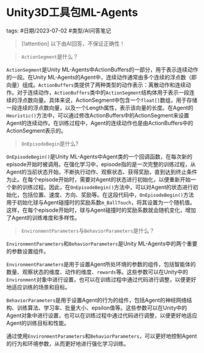 # Unity3D工具包ML-Agents




tags: #日期/2023-07-02 #类型/AI问答笔记 



> [!attention]
> 以下由AI回答，不保证正确性！



> `ActionSegment`是什么？

`ActionSegment`是Unity ML-Agents中ActionBuffers的一部分，用于表示连续动作的一段。在Unity ML-Agents的Agent中，连续动作通常由多个连续的浮点数（即向量）组成。`ActionBuffers`类提供了两种类型的动作表示：离散动作和连续动作。对于连续动作，`ActionBuffers`类中的`ActionSegment`结构体用于表示一段连续的浮点数向量。具体来说，ActionSegment中包含一个`float[]`数组，用于存储一段连续的浮点数向量，以及一个Length属性，表示该向量的长度。在Agent的`Heuristic()`方法中，可以通过修改ActionBuffers中的ActionSegment来设置Agent的连续动作。在训练过程中，Agent的连续动作也是由ActionBuffers中的ActionSegment表示的。


> `OnEpisodeBegin`是什么?

`OnEpisodeBegin()`是Unity ML-Agents中Agent类的一个回调函数，在每次新的episode开始时被调用。在强化学习中，episode指的是一次完整的训练过程，从Agent的当前状态开始，不断执行动作、观察状态、获得奖励，直到达到终止条件为止。在每个episode开始时，需要对Agent的状态进行初始化，以便重新开始一个新的训练过程。因此，在`OnEpisodeBegin()`方法中，可以对Agent的状态进行初始化，包括位置、速度、方向、奖励等。在这段代码中，`OnEpisodeBegin()`方法用于初始化球与Agent碰撞时的奖励系数`m_BallTouch`，将其设置为一个随机值。这样，在每个episode开始时，球与Agent碰撞时的奖励系数就会随机变化，增加了Agent的训练难度和多样性。


> `EnvironmentParameters`与`BehaviorParameters`是什么？

`EnvironmentParameters`和`BehaviorParameters`是Unity ML-Agents中的两个重要的参数设置组件。

`EnvironmentParameters`是用于设置Agent所处环境的参数的组件，包括智能体的数量、观察状态的维度、动作的维度、`rewards`等。这些参数可以在Unity中的`Environment`对象中进行设置，也可以在训练过程中通过代码进行调整，以便更好地适应训练的场景和目标。

`BehaviorParameters`是用于设置Agent的行为的组件，包括Agent的神经网络结构、训练算法、学习率、批量大小、epsilon值等。这些参数可以在Unity中的Agent对象中进行设置，也可以在训练过程中通过代码进行调整，以便更好地适应Agent的训练目标和性能。

通过使用`EnvironmentParameters`和`BehaviorParameters`，可以更好地控制Agent的行为和环境参数，从而更好地进行强化学习训练。



